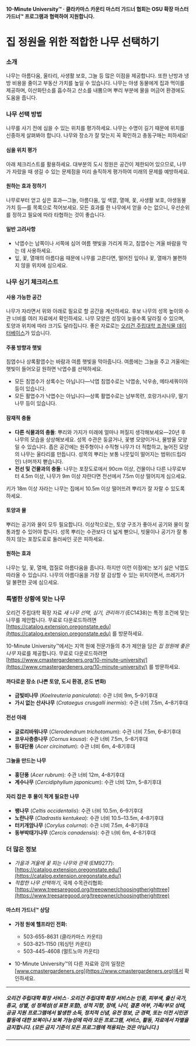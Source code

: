#### 10-Minute University™ · 클라카마스 카운티 마스터 가드너 협회는 OSU 확장 마스터 가드너™ 프로그램과 협력하여 지원합니다.

# 집 정원을 위한 적합한 나무 선택하기

### 소개

나무는 아름다움, 울타리, 사생활 보호, 그늘 등 많은 이점을 제공합니다. 또한 난방과 냉방 비용을 줄이고 부동산 가치를 높일 수 있습니다. 나무는 야생 동물에게 집과 먹이를 제공하며, 이산화탄소를 흡수하고 산소를 내뿜으며 뿌리 부분에 물을 머금어 환경에도 도움을 줍니다.

### 나무 선택 방법

나무를 사기 전에 심을 수 있는 위치를 평가하세요. 나무는 수명이 길기 때문에 위치를 신중하게 살펴봐야 합니다. 나무와 장소가 잘 맞는지 꼭 확인하고 충동구매는 피하세요!

#### 심을 위치 평가

아래 체크리스트를 활용하세요. 대부분의 도시 정원은 공간이 제한되어 있으므로, 나무가 자랐을 때 생길 수 있는 문제점을 미리 솔직하게 평가하여 미래의 문제를 예방하세요.

#### 원하는 효과 정하기

나무로부터 얻고 싶은 효과—그늘, 아름다움, 잎 색깔, 열매, 꽃, 사생활 보호, 야생동물 가치 등—를 목록으로 적어보세요. 모든 효과를 한 나무에서 얻을 수는 없으니, 우선순위를 정하고 필요에 따라 타협하는 것이 좋습니다.

#### 일반 고려사항

- 낙엽수는 남쪽이나 서쪽에 심어 여름 햇빛을 가리게 하고, 침엽수는 겨울 바람을 막는 데 사용하세요.
- 잎, 꽃, 열매의 아름다움 때문에 나무를 고른다면, 떨어진 잎이나 꽃, 열매가 불편하지 않을 위치에 심으세요.

### 나무 심기 체크리스트

#### 사용 가능한 공간

나무가 자라면서 위와 아래로 필요로 할 공간을 계산하세요. 후보 나무의 성목 높이와 수관 너비를 여러 자료에서 확인하세요. 나무 모양은 성장이 늦을수록 달라질 수 있으며, 토양과 위치에 따라 크기도 달라집니다. 좋은 자료로는 [오리건 주립대학 조경식물 데이터베이스](https://landscapeplants.oregonstate.edu/)가 있습니다.

#### 주풍 방향과 햇빛

침엽수나 상록활엽수는 바람과 여름 햇빛을 막아줍니다. 여름에는 그늘을 주고 겨울에는 햇빛이 들어오길 원하면 낙엽수를 선택하세요.

- 모든 침엽수가 상록수는 아닙니다—낙엽 침엽수로는 낙엽송, 낙우송, 메타세쿼이아 등이 있습니다.
- 모든 활엽수가 낙엽수는 아닙니다—상록 활엽수로는 남부목련, 호랑가시나무, 딸기나무 등이 있습니다.

#### 잠재적 충돌

- **다른 식물과의 충돌**: 뿌리와 가지가 미래에 얼마나 퍼질지 생각해보세요—20년 후 나무의 모습을 상상해보세요. 성목 수관은 둥글거나, 꽃병 모양이거나, 물방울 모양일 수 있습니다. 좁은 공간에는 원주형이나 수직형 나무가 더 적합하고, 늘어진 모양의 나무는 울타리를 만듭니다. 성목의 뿌리는 보통 나뭇잎이 떨어지는 범위(드립라인) 너머까지 뻗습니다.
- **전선 및 건물과의 충돌**: 나무는 포장도로에서 90cm 이상, 건물이나 다른 나무로부터 4.5m 이상, 나무가 9m 이상 자란다면 전선에서 7.5m 이상 떨어지게 심으세요.

키가 18m 이상 자라는 나무는 집에서 10.5m 이상 떨어뜨려 뿌리가 잘 자랄 수 있도록 하세요.

#### 토양과 물

뿌리는 공기와 물이 모두 필요합니다. 이상적으로는, 토양 구조가 좋아서 공기와 물이 잘 통과할 수 있어야 합니다. 성목 뿌리는 수관보다 더 넓게 뻗으니, 빗물이나 공기가 잘 통하지 않는 포장도로로 둘러싸인 곳은 피하세요.

#### 원하는 효과

나무는 잎, 꽃, 열매, 껍질로 아름다움을 줍니다. 하지만 이런 이점에는 보기 싫은 낙엽도 따라올 수 있습니다. 나무의 아름다움을 가장 잘 감상할 수 있는 위치이면서, 쓰레기가 덜 불편한 곳에 심으세요.

### 특별한 상황에 맞는 나무

오리건 주립대학 확장 자료 *새 나무 선택, 심기, 관리하기* (EC1438)는 특정 조건에 맞는 나무를 제안합니다. 무료로 다운로드하려면 [https://catalog.extension.oregonstate.edu](https://catalog.extension.oregonstate.edu) 를 방문하세요.

10-Minute University™에서는 지역 원예 전문가들의 추가 제안을 담은 *집 정원에 좋은 나무* 자료를 제공합니다. 무료로 다운로드하려면 [https://www.cmastergardeners.org/10-minute-university/](https://www.cmastergardeners.org/10-minute-university/) 를 방문하세요.

#### 까다로운 장소 (나쁜 토양, 도시 환경, 온도 변화)

- **금빛비나무** (*Koelreuteria paniculata*): 수관 너비 9m, 5–9기후대
- **가시 없는 산사나무** (*Crataegus crusgalli inermis*): 수관 너비 7.5m, 4–8기후대

#### 전선 아래

- **글로리바워나무** (*Clerodendrum trichotomum*): 수관 너비 7.5m, 6–8기후대
- **코우사층층나무** (*Cornus kousa*): 수관 너비 7.5m, 5–8기후대
- **등대단풍** (*Acer circinatum*): 수관 너비 6m, 4–8기후대

#### 그늘을 만드는 나무

- **홍단풍** (*Acer rubrum*): 수관 너비 12m, 4–8기후대
- **계수나무** (*Cercidiphyllum japonicum*): 수관 너비 12m, 5–8기후대

#### 자리 잡은 후 물이 적게 필요한 나무

- **팽나무** (*Celtis occidentalis*): 수관 너비 10.5m, 6–9기후대
- **노란나무** (*Cladrastis kentukea*): 수관 너비 10.5–13.5m, 4–8기후대
- **터키개암나무** (*Corylus colurna*): 수관 너비 7.5m, 4–8기후대
- **동부박태기나무** (*Cercis canadensis*): 수관 너비 6m, 4–8기후대

### 더 많은 정보

- *가을과 겨울에 꽃 피는 나무와 관목* (EM9277): [https://catalog.extension.oregonstate.edu/](https://catalog.extension.oregonstate.edu/)
- *적합한 나무 선택하기*, 국제 수목관리협회: [https://www.treesaregood.org/treeowner/choosingtherighttree](https://www.treesaregood.org/treeowner/choosingtherighttree)

#### 마스터 가드너™ 상담

- **가정 원예 헬프라인 전화:**
  - 503-655-8631 (클라카마스 카운티)
  - 503-821-1150 (워싱턴 카운티)
  - 503-445-4608 (멀트노마 카운티)

- 10-Minute University™의 다른 자료와 강의 일정은 [www.cmastergardeners.org](https://www.cmastergardeners.org)에서 확인하세요.

---

##### 오리건 주립대학 확장 서비스 · 오리건 주립대학 확장 서비스는 인종, 피부색, 출신 국가, 종교, 성별, 성 정체성(성 표현 포함), 성적 지향, 장애, 나이, 결혼 여부, 가족/부모 상태, 공공 지원 프로그램에서 발생한 소득, 정치적 신념, 유전 정보, 군 경력, 또는 이전 시민권 활동에 대한 보복이나 보복 가능성에 따라 모든 프로그램, 서비스, 활동, 자료에서 차별을 금지합니다. (모든 금지 기준이 모든 프로그램에 적용되는 것은 아닙니다.)
---